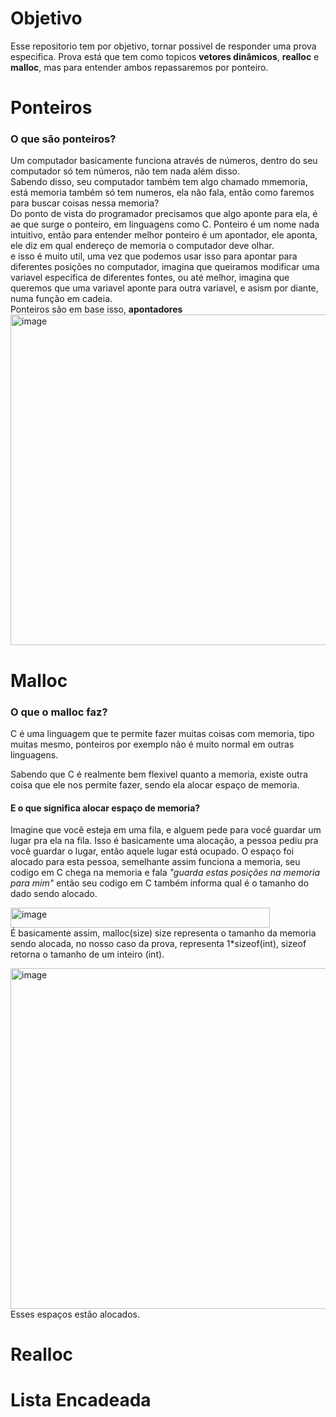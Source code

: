 # Objetivo
Esse repositorio tem por objetivo, tornar possivel de responder uma prova especifica.
Prova está que tem como topicos **vetores dinâmicos**, **realloc** e **malloc**, mas para entender ambos repassaremos por ponteiro.
# Ponteiros
### O que são ponteiros?<br>
Um computador basicamente funciona através de números, dentro do seu computador só tem números, não tem nada além disso.<br>
Sabendo disso, seu computador também tem algo chamado mmemoria, está memoria também só tem numeros, ela não fala, então como faremos para buscar coisas nessa memoria?<br>
Do ponto de vista do programador precisamos que algo aponte para ela, é ae que surge o ponteiro, em linguagens como C. Ponteiro é um nome nada intuitivo, então para entender melhor ponteiro é um apontador, ele aponta, ele diz em qual endereço de memoria o computador deve olhar.<br>
e isso é muito util, uma vez que podemos usar isso para apontar para diferentes posições no computador, imagina que queiramos modificar uma variavel especifica de diferentes fontes, ou até melhor, imagina que queremos que uma variavel aponte para outra variavel, e asism por diante, numa função em cadeia.<br>
Ponteiros são em base isso, **apontadores**
<img width="940" height="529" alt="image" src="https://github.com/user-attachments/assets/d9e2ff94-3069-4f0e-bf47-05c5deae8cea" />
# Malloc
### O que o malloc faz?

C é uma linguagem que te permite fazer muitas coisas com memoria, tipo muitas mesmo, ponteiros por exemplo não é muito normal em outras linguagens.

Sabendo que C é realmente bem flexivel quanto a memoria, existe outra coisa que ele nos permite fazer, sendo ela alocar espaço de memoria.
#### E o que significa alocar espaço de memoria?
Imagine que você esteja em uma fila, e alguem pede para você guardar um lugar pra ela na fila. Isso é basicamente uma alocação, a pessoa pediu pra você guardar o lugar, então aquele lugar está ocupado.
O espaço foi alocado para esta pessoa, semelhante assim funciona a memoria, seu codigo em C chega na memoria e fala *"guarda estas posições na memoria para mim"* então seu codigo em C também informa qual é o tamanho do dado sendo alocado.

<img width="415" height="32" alt="image" src="https://github.com/user-attachments/assets/367cf7b2-6913-482c-bb20-950894bc8b8f" /><br>
É basicamente assim, malloc(size) size representa o tamanho da memoria sendo alocada, no nosso caso da prova, representa 1*sizeof(int), sizeof retorna o tamanho de um inteiro (int).

<img width="984" height="545" alt="image" src="https://github.com/user-attachments/assets/9ba8cc2b-0141-48b0-9202-dda1052108ee" /><br>
Esses espaços estão alocados.<br>
# Realloc
# Lista Encadeada

